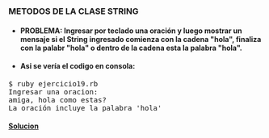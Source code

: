 ### METODOS DE LA CLASE STRING

* #### PROBLEMA: Ingresar por teclado una oración y luego mostrar un mensaje si el String ingresado comienza con la cadena "hola", finaliza con la palabr "hola" o dentro de la cadena esta la palabra "hola".


* #### Asi se vería el codigo en consola:

<pre>
$ ruby ejercicio19.rb
Ingresar una oracion: 
amiga, hola como estas?
La oración incluye la palabra 'hola'
</pre>

#### [Solucion][1]
[1]:/Ejercicio19/ejercicio19.rb